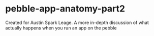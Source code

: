 # pebble-app-anatomy-part2
Created for Austin Spark Leage.  A more in-depth discussion of what actually happens when you run an app on the pebble
